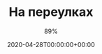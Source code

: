 ---
title: "На переулках"
date: 2020-04-28T00:00:00+00:00
draft: false
author: "89%"
cover: "89prc/89prc-on-side-street-large.jpg"
tracks: [
    { title: "Новый день", length: "00:44", is_explicit: false },
    { title: "Улицы", length: "02:10", is_explicit: false },
    { title: "СиМ", length: "02:33", is_explicit: false },
    { title: "Лысый", length: "00:29", is_explicit: false },
    { title: "Не важно, куда", length: "03:22", is_explicit: false },
    { title: "Право выбирать", length: "01:16", is_explicit: false },
    { title: "13-е сентября", feat: "LessTalk", length: "02:52", is_explicit: false },
    { title: "Промолчу", length: "01:54", is_explicit: false }
]
services: [
    { type: "apple", url: "https://music.apple.com/us/album/на-переулках/1507880765"},
    { type: "deezer", url: "https://www.deezer.com/ru/album/141765432"},
    { type: "spotify", url: "https://open.spotify.com/album/67QfoCuI3VrxuPnX3z6lHT"},
    { type: "yandex", url: "https://music.yandex.ru/album/10421034"},
    { type: "youtube", url: "https://music.youtube.com/playlist?list=OLAK5uy_nzNNXubH-CgByHM1b6av0bP2iTn2snuU8"}
]
tags: 
    - "89%"
    - "punk"
    - "jazz"
---